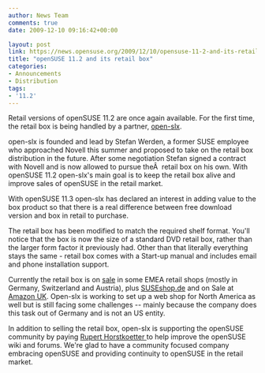 ```yaml
---
author: News Team
comments: true
date: 2009-12-10 09:16:42+00:00

layout: post
link: https://news.opensuse.org/2009/12/10/opensuse-11-2-and-its-retail-box/
title: "openSUSE 11.2 and its retail box"
categories:
- Announcements
- Distribution
tags:
- '11.2'
---
```

Retail versions of openSUSE 11.2 are once again available. For the first time, the retail box is being handled by a partner, [open-slx](http://open-slx.com/).

open-slx is founded and lead by Stefan Werden, a former SUSE employee who approached Novell this summer and proposed to take on the retail box distribution in the future. After some negotiation Stefan signed a contract with Novell and is now allowed to pursue theÂ  retail box on his own. With openSUSE 11.2 open-slx's main goal is to keep the retail box alive and improve sales of openSUSE in the retail market.

With openSUSE 11.3 open-slx has declared an interest in adding value to the box product so that there is a real difference between free download version and box in retail to purchase.

The retail box has been modified to match the required shelf format. You'll notice that the box is now the size of a standard DVD retail box, rather than the larger form factor it previously had. Other than that literally everything stays the same - retail box comes with a Start-up manual and includes email and phone installation support.

Currently the retail box is on [sale](http://en.opensuse.org/Buy_openSUSE) in some EMEA retail shops (mostly in Germany, Switzerland and Austria), plus [SUSEshop.de](http://www.suseshop.de/) and on Sale at [Amazon UK](http://tinyurl.com/yjghcr6). Open-slx is working to set up a web shop for North America as well but is still facing some challenges -- mainly because the company does this task out of Germany and is not an US entity.

In addition to selling the retail box, open-slx is supporting the openSUSE community by paying [Rupert Horstkoetter ](http://en.opensuse.org/User:Rhorstkoetter)to help improve the openSUSE wiki and forums. We're glad to have a community focused company embracing openSUSE and providing continuity to openSUSE in the retail market.		
